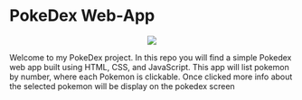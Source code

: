 # PokeDex Web-App

<p align="center" width="100%">
<img src='https://upload.wikimedia.org/wikipedia/commons/thumb/9/98/International_Pok%C3%A9mon_logo.svg/250px-International_Pok%C3%A9mon_logo.svg.png' align=center>
</p>

<div>Welcome to my PokeDex project. In this repo you will find a simple Pokedex web app built using HTML, CSS, and JavaScript. This app will list pokemon by number, where each Pokemon is clickable. Once clicked more info about the selected pokemon will be display on the pokedex screen</div>
